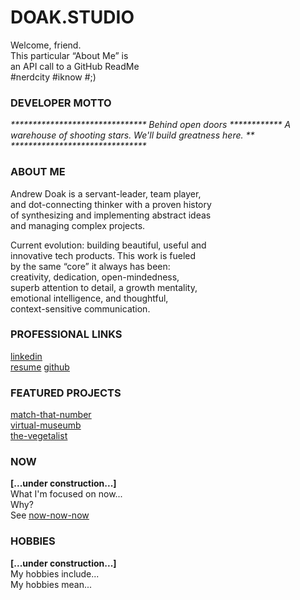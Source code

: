 # DOAK.STUDIO
Welcome, friend.  
This particular “About Me” is  
an API call to a GitHub ReadMe    
#nerdcity #iknow #;)    

### DEVELOPER MOTTO
<i>  
*******************************  
Behind open doors ************  
A warehouse of shooting stars.  
We'll build greatness here. **  
*******************************  
</i>  

### ABOUT ME
Andrew Doak is a servant-leader, team player,  
and dot-connecting thinker with a proven history  
of synthesizing and implementing abstract ideas  
and managing complex projects. 

Current evolution: building beautiful, useful and  
innovative tech products. This work is fueled  
by the same “core” it always has been:  
creativity, dedication, open-mindedness,    
superb attention to detail, a growth mentality,   
emotional intelligence, and thoughtful,  
context-sensitive communication.    

### PROFESSIONAL LINKS 
<u><a href="https://www.linkedin.com/in/doak-andrew/" target="_blank" style="font-size: 1em">linkedin</a></u>  
<u><a href="https://andrewdoak.github.io/doak.studio/" target="_blank" style="font-size: 1em">resume</a></u>
<u><a href="https://github.com/andrewdoak/" target="_blank" style="font-size: 1em">github</a></u> 


### FEATURED PROJECTS
<u><a href="https://github.com/andrewdoak/p5js-matching-game" target="_blank" style="font-size: 1em">match-that-number</a></u>  
<u><a href="https://github.com/andrewdoak/aic-api-react" target="_blank" style="font-size: 1em">virtual-museumb</a></u>  
<u><a href="https://github.com/andrewdoak/thevegetalist" target="_blank" style="font-size: 1em">the-vegetalist</a></u>  

### NOW
<b>[...under construction...]</b>  
What I'm focused on now...  
Why?   
See <u><a href="https://nownownow.com/about" target="_blank" style="font-size: 1em">now-now-now</a></u>  


### HOBBIES
<b>[...under construction...]</b>  
My hobbies include...  
My hobbies mean...

